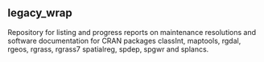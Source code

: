 ## legacy_wrap

Repository for listing and progress reports on maintenance resolutions and software documentation for CRAN packages classInt, maptools, rgdal, rgeos, rgrass, rgrass7 spatialreg, spdep, spgwr and splancs.